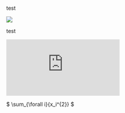 test

<img src="https://latex.codecogs.com/svg.latex?\Large&space;x=\frac{-b\pm\sqrt{b^2-4ac}}{2a}"/>

test

![\Large x=\frac{-b\pm\sqrt{b^2-4ac}}{2a}](https://latex.codecogs.com/svg.latex?x%3D%5Cfrac%7B-b%5Cpm%5Csqrt%7Bb%5E2-4ac%7D%7D%7B2a%7D)


$ \sum_{\forall i}{x_i^{2}} $


